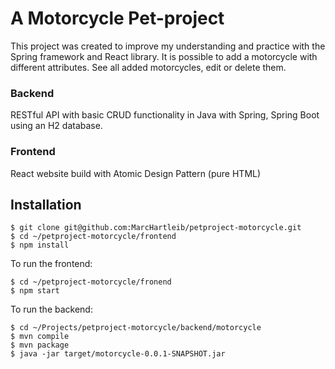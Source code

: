 # A Motorcycle Pet-project

This project was created to improve my understanding and practice with the Spring framework and React library.
It is possible to add a motorcycle with different attributes.
See all added motorcycles, edit or delete them.


### Backend

RESTful API with basic CRUD functionality in Java with Spring, Spring Boot using an H2 database.

### Frontend

React website build with Atomic Design Pattern (pure HTML)

## Installation

```shell
$ git clone git@github.com:MarcHartleib/petproject-motorcycle.git
$ cd ~/petproject-motorcycle/frontend
$ npm install
```


To run the frontend: 

```shell
$ cd ~/petproject-motorcycle/fronend
$ npm start
```

To run the backend:

```shell
$ cd ~/Projects/petproject-motorcycle/backend/motorcycle
$ mvn compile
$ mvn package
$ java -jar target/motorcycle-0.0.1-SNAPSHOT.jar
```




